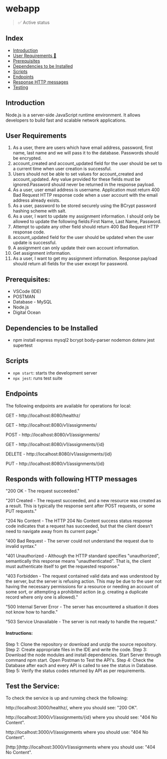 # webapp

> ✅ Active status <br>

## Index
  - [Introduction](#objective)
  - [User Requirements 📝](#user-requirements)
  - [Prerequisites](#prerequisites)
  - [Dependencies to be Installed](#dependencies-to-be-installed)
  - [Scripts](#scripts)
  - [Endpoints](#endpoints)
  - [Response HTTP messages](#responds-with-following-HTTP-messages)
  - [Testing](#test-the-service)


## Introduction
Node.js is a server-side JavaScript runtime environment. It allows developers to build fast and scalable network applications.


## User Requirements
1. As a user, there are users which have email address, password, first name, last name and we will pass it to the database. Passwords should be encrypted.
2. account_created and account_updated field for the user should be set to a current time when user creation is successful.
3. Users should not be able to set values for account_created and account_updated. Any value provided for these fields must be ignored.Password should never be returned in the response payload.
4. As a user, user email address is username. Application must return 400 Bad Request HTTP response code when a user account with the email address already exists.
5. As a user, password to be stored securely using the BCrypt password hashing scheme with salt.
6. As a user, I want to update my assignment information. I should only be allowed to update the following fields:First Name, Last Name, Password.
7. Attempt to update any other field should return 400 Bad Request HTTP response code.
8. account_updated field for the user should be updated when the user update is successful.
9. A assignment can only update their own account information.
10. Get assignment information.
11. As a user, I want to get my assignment information. Response payload should return all fields for the user except for password.


## Prerequisites:
- VSCode (IDE)
- POSTMAN
- Database - MySQL
- Node.js
- Digital Ocean


## Dependencies to be Installed
- npm install express mysql2 bcrypt body-parser nodemon dotenv jest supertest


## Scripts
- `npm start`: starts the development server
- `npx jest`: runs test suite


## Endpoints
The following endpoints are available for operations for local:

GET - http://localhost:8080/healthz/

GET - http://localhost:8080/v1/assignments/

POST - http://localhost:8080/v1/assignments/

GET - http://localhost:8080/v1/assignments/{id}

DELETE - http://localhost:8080/v1/assignments/{id}

PUT - http://localhost:8080/v1/assignments/{id}


## Responds with following HTTP messages
"200 OK - The request succeeded."

"201 Created - The request succeeded, and a new resource was created as a result. This is typically the response sent after POST requests, or some PUT requests."

"204 No Content - The HTTP 204 No Content success status response code indicates that a request has succeeded, but that the client doesn't need to navigate away from its current page."

"400 Bad Request - The server could not understand the request due to invalid syntax."

"401 Unauthorized - Although the HTTP standard specifies "unauthorized", semantically this response means "unauthenticated". That is, the client must authenticate itself to get the requested response."

"403 Forbidden - The request contained valid data and was understood by the server, but the server is refusing action. This may be due to the user not having the necessary permissions for a resource or needing an account of some sort, or attempting a prohibited action (e.g. creating a duplicate record where only one is allowed)."

"500 Internal Server Error - The server has encountered a situation it does not know how to handle."

"503 Service Unavailable - The server is not ready to handle the request."


<h4>Instructions:</h4>
Step 1: Clone the repository or download and unzip the source repository.
Step 2: Create appropriate files in the IDE and write the code.
Step 3: Download the node modules and install dependencies. Start Server through command npm start. Open Postman to Test the API's.
Step 4: Check the Database after each and every API is called to see the status in Database.
Step 5: Verify the status codes returned by API as per requirements.


## Test the Service:
To check the service is up and running check the following:

http://localhost:3000/healthz/, where you should see: "200 OK".

http://localhost:3000/v1/assignments/{id} where you should see: "404 No Content".

http://localhost:3000/v1/assignments where you should use: "404 No Content".

[http:](http://localhost:3000/v1/assignments where you should use: "404 No Content".
